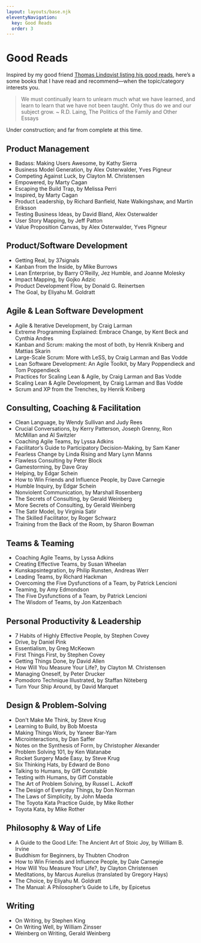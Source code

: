 ```yaml
---
layout: layouts/base.njk
eleventyNavigation:
  key: Good Reads
  order: 3
---
```

# Good Reads

Inspired by my good friend [Thomas Lindqvist listing his good reads](http://www.thomaslindqvist.com/blogg/literature), here’s a some books that I have read and recommend—when the topic/category interests you.

> We must continually learn to unlearn much what we have learned, and learn to learn that we have not been taught. Only thus do we and our subject grow. ~ R.D. Laing, The Politics of the Family and Other Essays

<div class="message-box">
	Under construction; and far from complete at this time.
</div>

## Product Management

* Badass: Making Users Awesome, by Kathy Sierra
* Business Model Generation, by Alex Osterwalder, Yves Pigneur
* Competing Against Luck, by Clayton M. Christensen
* Empowered, by Marty Cagan
* Escaping the Build Trap, by Melissa Perri
* Inspired, by Marty Cagan
* Product Leadership, by Richard Banfield, Nate Walkingshaw, and Martin Eriksson
* Testing Business Ideas, by David Bland, Alex Osterwalder
* User Story Mapping, by Jeff Patton
* Value Proposition Canvas, by Alex Osterwalder, Yves Pigneur

## Product/Software Development

* Getting Real, by 37signals
* Kanban from the Inside, by Mike Burrows
* Lean Enterprise, by Barry O’Reilly, Jez Humble, and Joanne Molesky
* Impact Mapping, by Gojko Adzic
* Product Development Flow, by Donald G. Reinertsen
* The Goal, by Eliyahu M. Goldratt

## Agile & Lean Software Development

* Agile & Iterative Development, by Craig Larman
* Extreme Programming Explained: Embrace Change, by Kent Beck and Cynthia Andres
* Kanban and Scrum: making the most of both, by Henrik Kniberg and Mattias Skarin
* Large-Scale Scrum: More with LeSS, by Craig Larman and Bas Vodde
* Lean Software Development: An Agile Toolkit, by Mary Poppendieck and Tom Poppendieck
* Practices for Scaling Lean & Agile, by Craig Larman and Bas Vodde
* Scaling Lean & Agile Development, by Craig Larman and Bas Vodde
* Scrum and XP from the Trenches, by Henrik Kniberg

## Consulting, Coaching & Facilitation

* Clean Language, by Wendy Sullivan and Judy Rees
* Crucial Conversations, by Kerry Patterson, Joseph Grenny, Ron McMillan and Al Switzler
* Coaching Agile Teams, by Lyssa Adkins
* Facilitator’s Guide to Participatory Decision-Making, by Sam Kaner
* Fearless Change by Linda Rising and Mary Lynn Manns
* Flawless Consulting by Peter Block
* Gamestorming, by Dave Gray
* Helping, by Edgar Schein
* How to Win Friends and Influence People, by Dave Carnegie
* Humble Inquiry, by Edgar Schein
* Nonviolent Communication, by Marshall Rosenberg
* The Secrets of Consulting, by Gerald Weinberg
* More Secrets of Consulting, by Gerald Weinberg
* The Satir Model, by Virginia Satir
* The Skilled Facilitator, by Roger Schwarz
* Training from the Back of the Room, by Sharon Bowman

## Teams & Teaming

* Coaching Agile Teams, by Lyssa Adkins
* Creating Effective Teams, by Susan Wheelan
* Kunskapsintegration, by Philip Runsten, Andreas Werr
* Leading Teams, by Richard Hackman
* Overcoming the Five Dysfunctions of a Team, by Patrick Lencioni
* Teaming, by Amy Edmondson
* The Five Dysfunctions of a Team, by Patrick Lencioni
* The Wisdom of Teams, by Jon Katzenbach

## Personal Productivity & Leadership

* 7 Habits of Highly Effective People, by Stephen Covey
* Drive, by Daniel Pink
* Essentialism, by Greg McKeown
* First Things First, by Stephen Covey
* Getting Things Done, by David Allen
* How Will You Measure Your Life?, by Clayton M. Christensen
* Managing Oneself, by Peter Drucker
* Pomodoro Technique Illustrated, by Staffan Nöteberg
* Turn Your Ship Around, by David Marquet

## Design & Problem-Solving

* Don't Make Me Think, by Steve Krug
* Learning to Build, by Bob Moesta
* Making Things Work, by Yaneer Bar-Yam
* Microinteractions, by Dan Saffer
* Notes on the Synthesis of Form, by Christopher Alexander
* Problem Solving 101, by Ken Watanabe
* Rocket Surgery Made Easy, by Steve Krug
* Six Thinking Hats, by Edward de Bono
* Talking to Humans, by Giff Constable
* Testing with Humans, by Giff Constable
* The Art of Problem Solving, by Russel L. Ackoff
* The Design of Everyday Things, by Don Norman
* The Laws of Simplicity, by John Maeda
* The Toyota Kata Practice Guide, by Mike Rother
* Toyota Kata, by Mike Rother

## Philosophy & Way of Life

* A Guide to the Good Life: The Ancient Art of Stoic Joy, by William B. Irvine
* Buddhism for Beginners, by Thubten Chodron
* How to Win Friends and Influence People, by Dale Carnegie
* How Will You Measure Your Life?, by Clayton Christensen
* Meditations, by Marcus Aurelius (translated by Gregory Hays)
* The Choice, by Eliyahu M. Goldratt
* The Manual: A Philosopher’s Guide to Life, by Epicetus

## Writing

* On Writing, by Stephen King
* On Writing Well, by William Zinsser
* Weinberg on Writing, Gerald Weinberg

